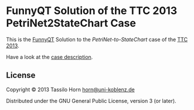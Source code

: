 # FunnyQT Solution of the TTC 2013 PetriNet2StateChart Case

This is the [FunnyQT](https://github.com/jgralab/funnyqt) Solution to the
*PetriNet-to-StateChart* case of the [TTC 2013](http://planet-sl.org/ttc2013).

Have a look at the [case description](https://github.com/tsdh/ttc-2013-pn2sc/blob/master/desc/ttc13-funnyqt-pn2sc.pdf?raw=true).

## License

Copyright © 2013 Tassilo Horn <horn@uni-koblenz.de>

Distributed under the GNU General Public License, version 3 (or later).

